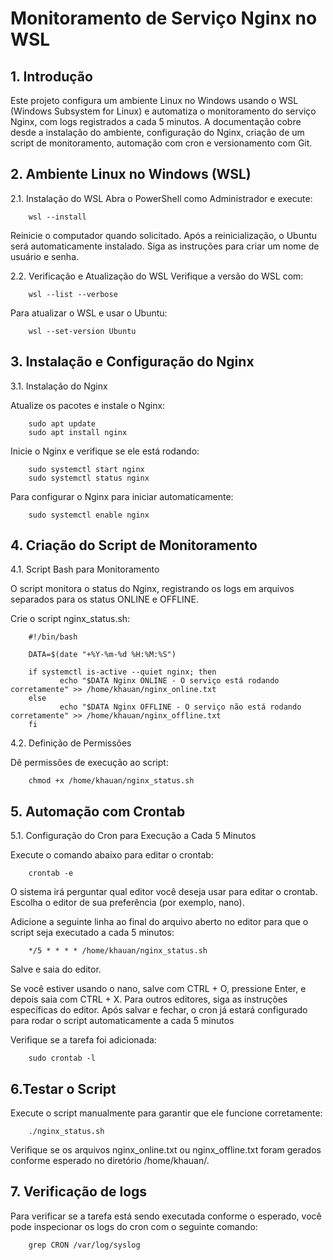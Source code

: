 # Monitoramento de Serviço Nginx no WSL

## 1. Introdução
Este projeto configura um ambiente Linux no Windows usando o WSL (Windows Subsystem for Linux) e automatiza o monitoramento do serviço Nginx, com logs registrados a cada 5 minutos. A documentação cobre desde a instalação do ambiente, configuração do Nginx, criação de um script de monitoramento, automação com cron e versionamento com Git.

## 2. Ambiente Linux no Windows (WSL)
  2.1. Instalação do WSL
   Abra o PowerShell como Administrador e execute:

		wsl --install

   Reinicie o computador quando solicitado.
   Após a reinicialização, o Ubuntu será automaticamente instalado. Siga as instruções para criar um nome de usuário e senha.

  2.2. Verificação e Atualização do WSL
   Verifique a versão do WSL com:

		wsl --list --verbose

   Para atualizar o WSL e usar o Ubuntu:

		wsl --set-version Ubuntu

## 3. Instalação e Configuração do Nginx
  3.1. Instalação do Nginx

   Atualize os pacotes e instale o Nginx:

		sudo apt update
		sudo apt install nginx

   Inicie o Nginx e verifique se ele está rodando:

		sudo systemctl start nginx
		sudo systemctl status nginx

   Para configurar o Nginx para iniciar automaticamente:

		sudo systemctl enable nginx

## 4. Criação do Script de Monitoramento
  4.1. Script Bash para Monitoramento

   O script monitora o status do Nginx, registrando os logs em arquivos separados para os status ONLINE e OFFLINE.

   Crie o script nginx_status.sh:

		#!/bin/bash

		DATA=$(date "+%Y-%m-%d %H:%M:%S")

		if systemctl is-active --quiet nginx; then
    		   echo "$DATA Nginx ONLINE - O serviço está rodando corretamente" >> /home/khauan/nginx_online.txt
		else
    		   echo "$DATA Nginx OFFLINE - O serviço não está rodando corretamente" >> /home/khauan/nginx_offline.txt
		fi

  4.2. Definição de Permissões

   Dê permissões de execução ao script:

		chmod +x /home/khauan/nginx_status.sh

## 5. Automação com Crontab
  5.1. Configuração do Cron para Execução a Cada 5 Minutos

   Execute o comando abaixo para editar o crontab:

		crontab -e

   O sistema irá perguntar qual editor você deseja usar para editar o crontab. Escolha o editor de sua preferência (por exemplo, nano).

   Adicione a seguinte linha ao final do arquivo aberto no editor para que o script seja executado a cada 5 minutos:

		*/5 * * * * /home/khauan/nginx_status.sh

   Salve e saia do editor.

   Se você estiver usando o nano, salve com CTRL + O, pressione Enter, e depois saia com CTRL + X.
   Para outros editores, siga as instruções específicas do editor.
   Após salvar e fechar, o cron já estará configurado para rodar o script automaticamente a cada 5 minutos

   Verifique se a tarefa foi adicionada:

		sudo crontab -l

## 6.Testar o Script
   Execute o script manualmente para garantir que ele funcione corretamente:

		./nginx_status.sh

   Verifique se os arquivos nginx_online.txt ou nginx_offline.txt foram gerados conforme esperado no diretório /home/khauan/.

## 7. Verificação de logs 
   Para verificar se a tarefa está sendo executada conforme o esperado, você pode inspecionar os logs do cron com o seguinte comando:

		grep CRON /var/log/syslog

